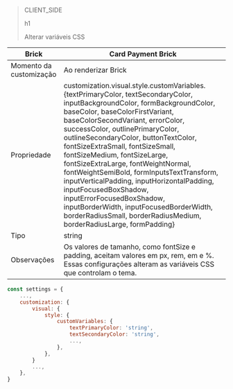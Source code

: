 > CLIENT_SIDE
>
> h1
>
> Alterar variáveis CSS 

| Brick  | Card Payment Brick  |
| --- | --- |
| Momento da customização  | Ao renderizar Brick  |
| Propriedade  | customization.visual.style.customVariables.{textPrimaryColor, textSecondaryColor, inputBackgroundColor, formBackgroundColor, baseColor, baseColorFirstVariant, baseColorSecondVariant, errorColor, successColor, outlinePrimaryColor, outlineSecondaryColor, buttonTextColor, fontSizeExtraSmall, fontSizeSmall, fontSizeMedium, fontSizeLarge, fontSizeExtraLarge, fontWeightNormal, fontWeightSemiBold, formInputsTextTransform, inputVerticalPadding, inputHorizontalPadding, inputFocusedBoxShadow, inputErrorFocusedBoxShadow, inputBorderWidth, inputFocusedBorderWidth, borderRadiusSmall, borderRadiusMedium, borderRadiusLarge, formPadding} |
| Tipo  | string  |
| Observações  | Os valores de tamanho, como fontSize e padding, aceitam valores em px, rem, em e %. Essas configurações alteram as variáveis CSS que controlam o tema.  |

```javascript
const settings = {
    ...,
    customization: {
        visual: {
            style: {
                customVariables: {
                    textPrimaryColor: 'string',
                    textSecondaryColor: 'string',
                    ...,
                },
            },
        }
        ...,
    },
}
```